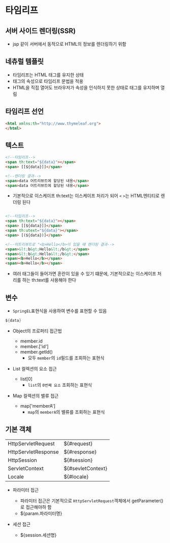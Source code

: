 # 타임리프

## 서버 사이드 렌더링(SSR)
* jsp 같이 서버에서 동적으로 HTML의 정보를 렌더링하기 위함

## 네츄럴 템플릿
* 타임리프는 HTML 태그를 유지한 상태
* 태그의 속성으로 타임리프 문법을 적용
* HTML을 직접 열어도 브라우저가 속성을 인식하지 못한 상태로 태그를 유지하며 열림

## 타임리프 선언
```html
<html xmlns:th="http://www.thymeleaf.org">
</html>
```

## 텍스트
```html
<!--타임리프-->
<span th:text="${data}"></span>
<span> [[${data}]]</span>

<!--렌더링 결과-->
<span>data 어트리뷰트에 할당된 내용</span>
<span>data 어트리뷰트에 할당된 내용</span>
```
* 기본적으로 이스케이프 th:text는 이스케이프 처리가 되어 `<` `>`는 HTML엔티티로 렌더링 된다

```html

<!--타임리프-->
<span th:text="${data}"></span>
<span> [[${data}]]</span>
<span th:utext="${data}"></span>
<span> [(${data})]</span>

<!--어트리뷰트로 "<b>Hello</b>이 있을 떄 렌더링 결과-->
<span>&lt;b&gt;Hello&lt;/b&gt;</span>
<span>&lt;b&gt;Hello&lt;/b&gt;</span>
<span><b>Hello</b></span>
<span><b>Hello</b></span>
```
* 여러 태그들이 들어가면 혼란이 있을 수 있기 떄문에, 기본적으로는 이스케이프 처리를 하는 th:text를 사용해야 한다


## 변수
* `SpringEL`표현식을 사용하여 변수를 표현할 수 있음

```java
${data}
```

* Object의 프로퍼티 접근법
  * member.id
  * member.['id']
  * member.getId()
    * 모두 `member`의 `id`필드를 조회하는 표현식

* List 컬렉션의 요소 접근
  * list[0]
    * `list`의 `0번째 요소` 조회하는 표현식

* Map 컬렉션의 밸류 접근
  * map['memberA']
    * `map`의 `memberA`의 밸류를 조회하는 표현식

## 기본 객체

<table>
<tr>
    <td>HttpServletRequest</td>
    <td>${#request}</td>
</tr>
<tr>
    <td>HttpServletResponse</td>
    <td>${#response}</td>
</tr>
<tr>
    <td>HttpSession</td>
    <td>${#session}</td>
</tr>
<tr>
    <td>ServletContext</td>
    <td>${#sevletContext}</td>
</tr>
<tr>
    <td>Locale</td>
    <td>${#locale}</td>
</tr>
</table>

* 파라미터 접근
  * 파라미터 접근은 기본적으로 `HttpServletRequest`객체에서 getParameter()로 접근해야하 함
  * ${param.파라미터명}

* 세션 접근
  * ${session.세션명}

